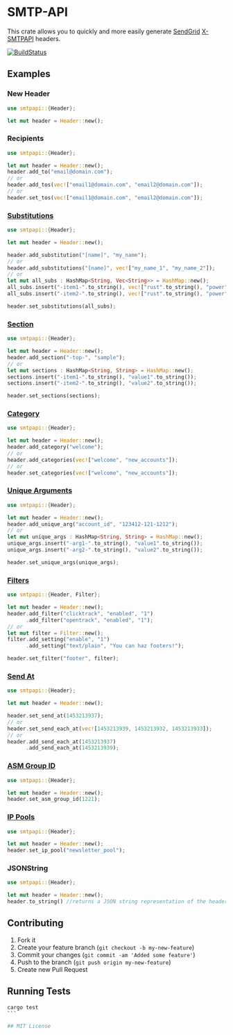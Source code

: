 # SMTP-API

This crate allows you to quickly and more easily generate [SendGrid](https://sendgrid.com) [X-SMTPAPI](https://sendgrid.com/docs/API_Reference/SMTP_API/index.html) headers.

[![BuildStatus](https://travis-ci.org/bsorin/smtpapi-rs.svg?branch=master)](https://travis-ci.org/bsorin/smtpapi-rs)

## Examples

### New Header

```rust
use smtpapi::{Header};

let mut header = Header::new();
```

### Recipients

```rust
use smtpapi::{Header};

let mut header = Header::new();
header.add_to("email@domain.com");
// or
header.add_tos(vec!["email1@domain.com", "email2@domain.com"]);
// or
header.set_tos(vec!["email1@domain.com", "email2@domain.com"]);
```

### [Substitutions](http://sendgrid.com/docs/API_Reference/SMTP_API/substitution_tags.html)

```rust
use smtpapi::{Header};

let mut header = Header::new();

header.add_substitution("[name]", "my_name");
// or
header.add_substitutions("[name]", vec!["my_name_1", "my_name_2"]);
// or
let mut all_subs : HashMap<String, Vec<String>> = HashMap::new();
all_subs.insert("-item1-".to_string(), vec!["rust".to_string(), "power".to_string()]);
all_subs.insert("-item2-".to_string(), vec!["rust".to_string(), "power".to_string()]);

header.set_substitutions(all_subs);
```

### [Section](http://sendgrid.com/docs/API_Reference/SMTP_API/section_tags.html)

```rust
use smtpapi::{Header};

let mut header = Header::new();
header.add_section("-top-", "sample");
// or
let mut sections : HashMap<String, String> = HashMap::new();
sections.insert("-item1-".to_string(), "value1".to_string());
sections.insert("-item2-".to_string(), "value2".to_string());

header.set_sections(sections);
```

### [Category](http://sendgrid.com/docs/Delivery_Metrics/categories.html)

```rust
use smtpapi::{Header};

let mut header = Header::new();
header.add_category("welcome");
// or
header.add_categories(vec!["welcome", "new_accounts"]);
// or
header.set_categories(vec!["welcome", "new_accounts"]);
```

### [Unique Arguments](http://sendgrid.com/docs/API_Reference/SMTP_API/unique_arguments.html)

```rust
use smtpapi::{Header};

let mut header = Header::new();
header.add_unique_arg("account_id", "123412-121-1212");
// or
let mut unique_args : HashMap<String, String> = HashMap::new();
unique_args.insert("-arg1-".to_string(), "value1".to_string());
unique_args.insert("-arg2-".to_string(), "value2".to_string());

header.set_unique_args(unique_args);
```

### [Filters](http://sendgrid.com/docs/API_Reference/SMTP_API/apps.html)

```rust
use smtpapi::{Header, Filter};

let mut header = Header::new();
header.add_filter("clicktrack", "enabled", "1")
      .add_filter("opentrack", "enabled", "1");
// or
let mut filter = Filter::new();
filter.add_setting("enable", "1")
      .add_setting("text/plain", "You can haz footers!");

header.set_filter("footer", filter);

```

### [Send At](https://sendgrid.com/docs/API_Reference/SMTP_API/scheduling_parameters.html)

```rust
use smtpapi::{Header};

let mut header = Header::new();

header.set_send_at(1453213937);
// or
header.set_send_each_at(vec![1453213939, 1453213932, 1453213933]);
// or
header.add_send_each_at(1453213937)
      .add_send_each_at(1453213939);
```

### [ASM Group ID](https://sendgrid.com/docs/User_Guide/advanced_suppression_manager.html)

```rust
use smtpapi::{Header};

let mut header = Header::new();
header.set_asm_group_id(1221);
```

### [IP Pools](https://sendgrid.com/docs/API_Reference/Web_API_v3/IP_Management/ip_pools.html)

```rust
use smtpapi::{Header};

let mut header = Header::new();
header.set_ip_pool("newsletter_pool");
```

### JSONString

```rust
use smtpapi::{Header};

let mut header = Header::new();
header.to_string() //returns a JSON string representation of the headers
```

## Contributing

1. Fork it
2. Create your feature branch (`git checkout -b my-new-feature`)
3. Commit your changes (`git commit -am 'Added some feature'`)
4. Push to the branch (`git push origin my-new-feature`)
5. Create new Pull Request

## Running Tests

````bash
cargo test
```

## MIT License
